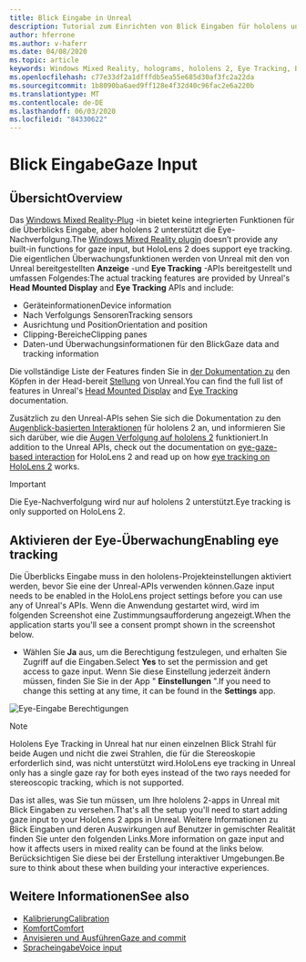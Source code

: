 ```yaml
---
title: Blick Eingabe in Unreal
description: Tutorial zum Einrichten von Blick Eingaben für hololens und Unreal Engine
author: hferrone
ms.author: v-haferr
ms.date: 04/08/2020
ms.topic: article
keywords: Windows Mixed Reality, holograms, hololens 2, Eye Tracking, Blick Eingaben, Head-eingebundene Anzeige, Unreal Engine
ms.openlocfilehash: c77e33df2a1dfffdb5ea55e685d30af3fc2a22da
ms.sourcegitcommit: 1b8090ba6aed9ff128e4f32d40c96fac2e6a220b
ms.translationtype: MT
ms.contentlocale: de-DE
ms.lasthandoff: 06/03/2020
ms.locfileid: "84330622"
---
```

# <a name="gaze-input"></a><span data-ttu-id="32a11-104">Blick Eingabe</span><span class="sxs-lookup"><span data-stu-id="32a11-104">Gaze Input</span></span>

## <a name="overview"></a><span data-ttu-id="32a11-105">Übersicht</span><span class="sxs-lookup"><span data-stu-id="32a11-105">Overview</span></span>

<span data-ttu-id="32a11-106">Das [Windows Mixed Reality-Plug](https://docs.unrealengine.com/Platforms/VR/WMR/index.html) -in bietet keine integrierten Funktionen für die Überblicks Eingabe, aber hololens 2 unterstützt die Eye-Nachverfolgung.</span><span class="sxs-lookup"><span data-stu-id="32a11-106">The [Windows Mixed Reality plugin](https://docs.unrealengine.com/Platforms/VR/WMR/index.html) doesn’t provide any built-in functions for gaze input, but HoloLens 2 does support eye tracking.</span></span> <span data-ttu-id="32a11-107">Die eigentlichen Überwachungsfunktionen werden von Unreal mit den von Unreal bereitgestellten **Anzeige** -und **Eye Tracking** -APIs bereitgestellt und umfassen Folgendes:</span><span class="sxs-lookup"><span data-stu-id="32a11-107">The actual tracking features are provided by Unreal's **Head Mounted Display** and **Eye Tracking** APIs and include:</span></span>

- <span data-ttu-id="32a11-108">Geräteinformationen</span><span class="sxs-lookup"><span data-stu-id="32a11-108">Device information</span></span>
- <span data-ttu-id="32a11-109">Nach Verfolgungs Sensoren</span><span class="sxs-lookup"><span data-stu-id="32a11-109">Tracking sensors</span></span>
- <span data-ttu-id="32a11-110">Ausrichtung und Position</span><span class="sxs-lookup"><span data-stu-id="32a11-110">Orientation and position</span></span>
- <span data-ttu-id="32a11-111">Clipping-Bereiche</span><span class="sxs-lookup"><span data-stu-id="32a11-111">Clipping panes</span></span>
- <span data-ttu-id="32a11-112">Daten-und Überwachungsinformationen für den Blick</span><span class="sxs-lookup"><span data-stu-id="32a11-112">Gaze data and tracking information</span></span>

<span data-ttu-id="32a11-113">Die vollständige Liste der Features finden Sie in [der Dokumentation zu](https://docs.unrealengine.com/BlueprintAPI/EyeTracking/index.html) den Köpfen in der Head-bereit [Stellung](https://docs.unrealengine.com/BlueprintAPI/Input/HeadMountedDisplay/index.html) von Unreal.</span><span class="sxs-lookup"><span data-stu-id="32a11-113">You can find the full list of features in Unreal's [Head Mounted Display](https://docs.unrealengine.com/BlueprintAPI/Input/HeadMountedDisplay/index.html) and [Eye Tracking](https://docs.unrealengine.com/BlueprintAPI/EyeTracking/index.html) documentation.</span></span> 

<span data-ttu-id="32a11-114">Zusätzlich zu den Unreal-APIs sehen Sie sich die Dokumentation zu den [Augenblick-basierten Interaktionen](eye-gaze-interaction.md) für hololens 2 an, und informieren Sie sich darüber, wie die [Augen Verfolgung auf hololens 2](https://docs.microsoft.com/windows/mixed-reality/eye-tracking) funktioniert.</span><span class="sxs-lookup"><span data-stu-id="32a11-114">In addition to the Unreal APIs, check out the documentation on [eye-gaze-based interaction](eye-gaze-interaction.md) for HoloLens 2 and read up on how [eye tracking on HoloLens 2](https://docs.microsoft.com/windows/mixed-reality/eye-tracking) works.</span></span>

> [!IMPORTANT]
> <span data-ttu-id="32a11-115">Die Eye-Nachverfolgung wird nur auf hololens 2 unterstützt.</span><span class="sxs-lookup"><span data-stu-id="32a11-115">Eye tracking is only supported on HoloLens 2.</span></span> 

## <a name="enabling-eye-tracking"></a><span data-ttu-id="32a11-116">Aktivieren der Eye-Überwachung</span><span class="sxs-lookup"><span data-stu-id="32a11-116">Enabling eye tracking</span></span>
<span data-ttu-id="32a11-117">Die Überblicks Eingabe muss in den hololens-Projekteinstellungen aktiviert werden, bevor Sie eine der Unreal-APIs verwenden können.</span><span class="sxs-lookup"><span data-stu-id="32a11-117">Gaze input needs to be enabled in the HoloLens project settings before you can use any of Unreal's APIs.</span></span> <span data-ttu-id="32a11-118">Wenn die Anwendung gestartet wird, wird im folgenden Screenshot eine Zustimmungsaufforderung angezeigt.</span><span class="sxs-lookup"><span data-stu-id="32a11-118">When the application starts you'll see a consent prompt shown in the screenshot below.</span></span>

- <span data-ttu-id="32a11-119">Wählen Sie **Ja** aus, um die Berechtigung festzulegen, und erhalten Sie Zugriff auf die Eingaben.</span><span class="sxs-lookup"><span data-stu-id="32a11-119">Select **Yes** to set the permission and get access to gaze input.</span></span> <span data-ttu-id="32a11-120">Wenn Sie diese Einstellung jederzeit ändern müssen, finden Sie Sie in der App " **Einstellungen** ".</span><span class="sxs-lookup"><span data-stu-id="32a11-120">If you need to change this setting at any time, it can be found in the **Settings** app.</span></span>

![Eye-Eingabe Berechtigungen](images/unreal/eye-input-permissions.png)

> [!NOTE] 
> <span data-ttu-id="32a11-122">Hololens Eye Tracking in Unreal hat nur einen einzelnen Blick Strahl für beide Augen und nicht die zwei Strahlen, die für die Stereoskopie erforderlich sind, was nicht unterstützt wird.</span><span class="sxs-lookup"><span data-stu-id="32a11-122">HoloLens eye tracking in Unreal only has a single gaze ray for both eyes instead of the two rays needed for stereoscopic tracking, which is not supported.</span></span>

<span data-ttu-id="32a11-123">Das ist alles, was Sie tun müssen, um Ihre hololens 2-apps in Unreal mit Blick Eingaben zu versehen.</span><span class="sxs-lookup"><span data-stu-id="32a11-123">That's all the setup you'll need to start adding gaze input to your HoloLens 2 apps in Unreal.</span></span> <span data-ttu-id="32a11-124">Weitere Informationen zu Blick Eingaben und deren Auswirkungen auf Benutzer in gemischter Realität finden Sie unter den folgenden Links.</span><span class="sxs-lookup"><span data-stu-id="32a11-124">More information on gaze input and how it affects users in mixed reality can be found at the links below.</span></span> <span data-ttu-id="32a11-125">Berücksichtigen Sie diese bei der Erstellung interaktiver Umgebungen.</span><span class="sxs-lookup"><span data-stu-id="32a11-125">Be sure to think about these when building your interactive experiences.</span></span> 

## <a name="see-also"></a><span data-ttu-id="32a11-126">Weitere Informationen</span><span class="sxs-lookup"><span data-stu-id="32a11-126">See also</span></span>
* [<span data-ttu-id="32a11-127">Kalibrierung</span><span class="sxs-lookup"><span data-stu-id="32a11-127">Calibration</span></span>](calibration.md)
* [<span data-ttu-id="32a11-128">Komfort</span><span class="sxs-lookup"><span data-stu-id="32a11-128">Comfort</span></span>](comfort.md)
* [<span data-ttu-id="32a11-129">Anvisieren und Ausführen</span><span class="sxs-lookup"><span data-stu-id="32a11-129">Gaze and commit</span></span>](gaze-and-commit.md)
* [<span data-ttu-id="32a11-130">Spracheingabe</span><span class="sxs-lookup"><span data-stu-id="32a11-130">Voice input</span></span>](voice-design.md)
